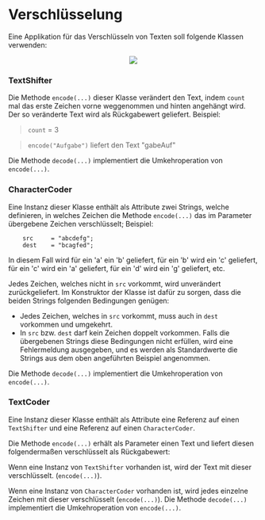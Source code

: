 # Verschlüsselung #

Eine Applikation für das Verschlüsseln von Texten soll folgende Klassen verwenden:

<p align='center'>
<img src='http://pr-gse.googlecode.com/svn/wiki/uebungen/uml/TextCoder.jpg' />
</p>


### TextShifter ###
Die Methode `encode(...)` dieser Klasse verändert den Text, indem `count` mal das erste Zeichen vorne weggenommen und hinten angehängt wird. Der so veränderte Text wird als Rückgabewert geliefert. Beispiel:

> `count` = 3

> `encode("Aufgabe")` liefert den Text   "gabeAuf"

Die Methode `decode(...)` implementiert die Umkehroperation von `encode(...)`.

### CharacterCoder ###
Eine Instanz dieser Klasse enthält als Attribute zwei Strings, welche definieren, in welches Zeichen die Methode `encode(...)` das im Parameter übergebene Zeichen verschlüsselt; Beispiel:

```
	src 	= "abcdefg";
	dest 	= "bcagfed";
```

In diesem Fall wird für ein 'a' ein 'b' geliefert, für ein 'b' wird ein 'c' geliefert, für ein 'c' wird ein 'a' geliefert, für ein 'd' wird ein 'g' geliefert, etc.

Jedes Zeichen, welches nicht in `src` vorkommt, wird unverändert zurückgeliefert.
Im Konstruktor der Klasse ist dafür zu sorgen, dass die beiden Strings folgenden Bedingungen genügen:
  * Jedes Zeichen, welches in `src` vorkommt, muss auch in `dest` vorkommen und umgekehrt.
  * In `src` bzw. `dest` darf kein Zeichen doppelt vorkommen.
Falls die übergebenen Strings diese Bedingungen nicht erfüllen, wird eine Fehlermeldung ausgegeben, und es werden als Standardwerte die Strings aus dem oben angeführten Beispiel angenommen.

Die Methode `decode(...)` implementiert die Umkehroperation von `encode(...)`.

### TextCoder ###
Eine Instanz dieser Klasse enthält als Attribute eine Referenz auf einen `TextShifter` und eine Referenz auf einen `CharacterCoder`.

Die Methode `encode(...)` erhält als Parameter einen Text und liefert diesen folgendermaßen verschlüsselt als Rückgabewert:

Wenn eine Instanz von `TextShifter` vorhanden ist, wird der Text mit dieser verschlüsselt. (`encode(...)`).

Wenn eine Instanz von `CharacterCoder` vorhanden ist, wird jedes einzelne Zeichen mit dieser verschlüsselt (`encode(...)`).
Die Methode `decode(...)` implementiert die Umkehroperation von `encode(...)`.